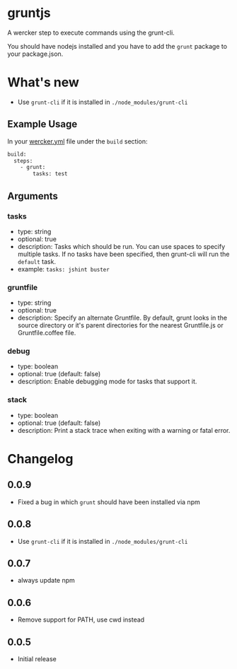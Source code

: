 # gruntjs

A wercker step to execute commands using the grunt-cli.

You should have nodejs installed and you have to add the `grunt` package to your package.json.

# What's new

- Use `grunt-cli` if it is installed in `./node_modules/grunt-cli`

## Example Usage

In your [wercker.yml](http://devcenter.wercker.com/articles/werckeryml/) file under the `build` section: 

``` bash
build:
  steps:
    - grunt:
        tasks: test
```

## Arguments

### tasks
- type: string
- optional: true
- description: Tasks which should be run. You can use spaces to specify multiple tasks. If no tasks have been specified, then grunt-cli will run the `default` task. 
- example: `tasks: jshint buster`

### gruntfile
- type: string
- optional: true
- description: Specify an alternate Gruntfile. By default, grunt looks in the source directory or it's parent directories for the nearest Gruntfile.js or Gruntfile.coffee file.

### debug
- type: boolean
- optional: true (default: false)
- description: Enable debugging mode for tasks that support it.

### stack
- type: boolean
- optional: true (default: false)
- description: Print a stack trace when exiting with a warning or fatal error.
 
# Changelog

## 0.0.9

- Fixed a bug in which `grunt` should have been installed via npm

## 0.0.8

- Use `grunt-cli` if it is installed in `./node_modules/grunt-cli`

## 0.0.7

- always update npm

## 0.0.6

- Remove support for PATH, use cwd instead
 
## 0.0.5

- Initial release
